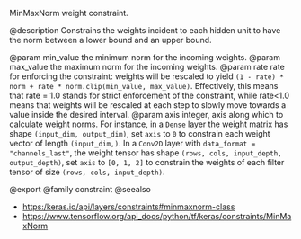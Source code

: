 MinMaxNorm weight constraint.

@description
Constrains the weights incident to each hidden unit
to have the norm between a lower bound and an upper bound.

@param min_value the minimum norm for the incoming weights.
@param max_value the maximum norm for the incoming weights.
@param rate rate for enforcing the constraint: weights will be
    rescaled to yield
    `(1 - rate) * norm + rate * norm.clip(min_value, max_value)`.
    Effectively, this means that rate = 1.0 stands for strict
    enforcement of the constraint, while rate<1.0 means that
    weights will be rescaled at each step to slowly move
    towards a value inside the desired interval.
@param axis integer, axis along which to calculate weight norms.
    For instance, in a `Dense` layer the weight matrix
    has shape `(input_dim, output_dim)`,
    set `axis` to `0` to constrain each weight vector
    of length `(input_dim,)`.
    In a `Conv2D` layer with `data_format = "channels_last"`,
    the weight tensor has shape
    `(rows, cols, input_depth, output_depth)`,
    set `axis` to `[0, 1, 2]`
    to constrain the weights of each filter tensor of size
    `(rows, cols, input_depth)`.

@export
@family constraint
@seealso
+ <https:/keras.io/api/layers/constraints#minmaxnorm-class>
+ <https://www.tensorflow.org/api_docs/python/tf/keras/constraints/MinMaxNorm>
